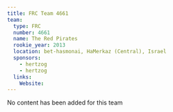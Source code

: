 ```yaml
---
title: FRC Team 4661
team:
  type: FRC
  number: 4661
  name: The Red Pirates
  rookie_year: 2013
  location: bet-hasmonai, HaMerkaz (Central), Israel
  sponsors:
    - hertzog
    - hertzog
  links:
    Website: 
---
```

No content has been added for this team